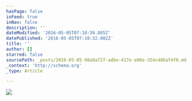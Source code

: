 ```yaml
---
hasPage: false
inFeed: true
inNav: false
description: ''
dateModified: '2016-05-05T07:10:30.805Z'
datePublished: '2016-05-05T07:10:32.002Z'
title: ''
author: []
starred: false
sourcePath: _posts/2016-05-05-98a0a727-adbe-417e-a90a-354c486af4f0.md
_context: 'http://schema.org'
_type: Article

---
```

![](https://the-grid-user-content.s3-us-west-2.amazonaws.com/839ac48e-4d57-46df-8b25-078834b1c76c.png)